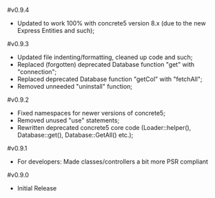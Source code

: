 #v0.9.4

* Updated to work 100% with concrete5 version 8.x (due to the new Express Entities and such);

#v0.9.3

* Updated file indenting/formatting, cleaned up code and such;
* Replaced (forgotten) deprecated Database function "get" with "connection";
* Replaced deprecated Database function "getCol" with "fetchAll";
* Removed unneeded "uninstall" function;

#v0.9.2

* Fixed namespaces for newer versions of concrete5;
* Removed unused "use" statements;
* Rewritten deprecated concrete5 core code (Loader::helper(), Database::get(), Database::GetAll() etc.);

#v0.9.1

* For developers: Made classes/controllers a bit more PSR compliant

#v0.9.0

* Initial Release
